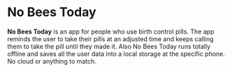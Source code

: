 # No Bees Today

**No Bees Today** is an app for people who use birth control pills. The app reminds the user to take their pills at an adjusted time and keeps calling them to take the pill until they made it. Also No Bees Today runs totally offline and saves all the user data into a local storage at the specific phone. No cloud or anything to match.
